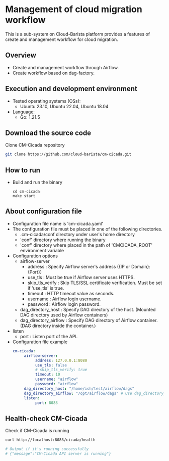 # Management of cloud migration workflow
This is a sub-system on Cloud-Barista platform provides a features of create and management workflow for cloud migration.

## Overview

* Create and management workflow through Airflow.
* Create workflow based on dag-factory.

## Execution and development environment
* Tested operating systems (OSs):
    * Ubuntu 23.10, Ubuntu 22.04, Ubuntu 18.04
* Language:
    * Go: 1.21.5

## Download the source code

Clone CM-Cicada repository

```bash
git clone https://github.com/cloud-barista/cm-cicada.git
```

## How to run

* Build and run the binary
   ```shell
  cd cm-cicada
   make start
   ```

## About configuration file
- Configuration file name is 'cm-cicada.yaml'
- The configuration file must be placed in one of the following directories.
    - .cm-cicada/conf directory under user's home directory
    - 'conf' directory where running the binary
    - 'conf' directory where placed in the path of 'CMCICADA_ROOT' environment variable
- Configuration options
    - airflow-server
        - address : Specify Airflow server's address ({IP or Domain}:{Port})
        - use_tls : Must be true if Airflow server uses HTTPS.
        - skip_tls_verify : Skip TLS/SSL certificate verification. Must be set if 'use_tls' is true.
        - timeout : HTTP timeout value as seconds.
        - username : Airflow login username.
        - password : Airflow login password.
    - dag_directory_host : Specify DAG directory of the host. (Mounted DAG directory used by Airflow containers)
    - dag_directory_airflow : Specify DAG directory of Airflow container. (DAG directory inside the container.)
- listen
    - port : Listen port of the API.
- Configuration file example
  ```yaml
  cm-cicada:
       airflow-server:
            address: 127.0.0.1:8080
            use_tls: false
            # skip_tls_verify: true
            timeout: 10
            username: "airflow"
            password: "airflow"
       dag_directory_host: "/home/ish/test/airflow/dags"
       dag_directory_airflow: "/opt/airflow/dags" # Use dag_directory_host for dag_directory_airflow, if this value is empty
       listen:
            port: 8083
  ```

## Health-check CM-Cicada

Check if CM-Cicada is running

```bash
curl http://localhost:8083/cicada/health

# Output if it's running successfully
# {"message":"CM-Cicada API server is running"}
```

